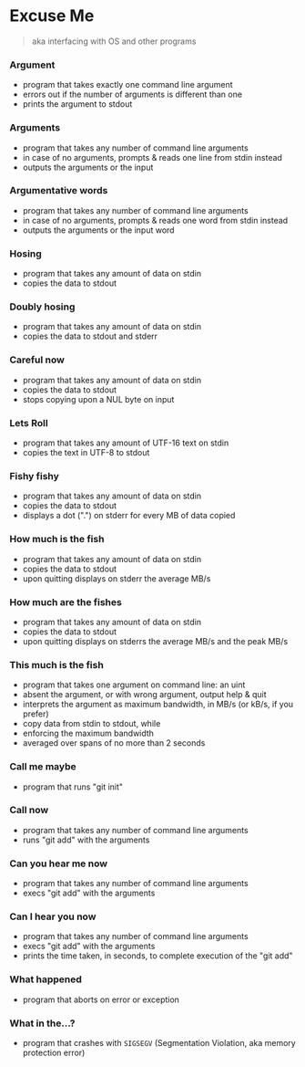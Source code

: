 # Excuse Me
> aka interfacing with OS and other programs

### Argument
- program that takes exactly one command line argument
- errors out if the number of arguments is different than one
- prints the argument to stdout

### Arguments
- program that takes any number of command line arguments
- in case of no arguments, prompts & reads one line from stdin instead
- outputs the arguments or the input

### Argumentative words
- program that takes any number of command line arguments
- in case of no arguments, prompts & reads one word from stdin instead
- outputs the arguments or the input word

### Hosing
- program that takes any amount of data on stdin
- copies the data to stdout

### Doubly hosing
- program that takes any amount of data on stdin
- copies the data to stdout and stderr

### Careful now
- program that takes any amount of data on stdin
- copies the data to stdout
- stops copying upon a NUL byte on input

### Lets Roll
- program that takes any amount of UTF-16 text on stdin
- copies the text in UTF-8 to stdout

### Fishy fishy
- program that takes any amount of data on stdin
- copies the data to stdout
- displays a dot (".") on stderr for every MB of data copied

### How much is the fish
- program that takes any amount of data on stdin
- copies the data to stdout
- upon quitting displays on stderr the average MB/s

### How much are the fishes
- program that takes any amount of data on stdin
- copies the data to stdout
- upon quitting displays on stderrs the average MB/s and the peak MB/s

### This much is the fish
- program that takes one argument on command line: an uint
- absent the argument, or with wrong argument, output help & quit
- interprets the argument as maximum bandwidth, in MB/s (or kB/s, if you prefer)
- copy data from stdin to stdout, while
- enforcing the maximum bandwidth
- averaged over spans of no more than 2 seconds

### Call me maybe
- program that runs "git init"

### Call now
- program that takes any number of command line arguments
- runs "git add" with the arguments

### Can you hear me now
- program that takes any number of command line arguments
- execs "git add" with the arguments

### Can I hear you now
- program that takes any number of command line arguments
- execs "git add" with the arguments
- prints the time taken, in seconds, to complete execution of the "git add"

### What happened
- program that aborts on error or exception

### What in the...?
- program that crashes with `SIGSEGV` (Segmentation Violation, aka memory protection error)
